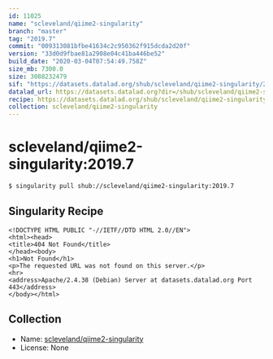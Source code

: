 ```yaml
---
id: 11025
name: "scleveland/qiime2-singularity"
branch: "master"
tag: "2019.7"
commit: "009313081bfbe41634c2c950362f915dcda2d20f"
version: "33d0d9fbae81a2908e04c41ba446be52"
build_date: "2020-03-04T07:54:49.758Z"
size_mb: 7300.0
size: 3088232479
sif: "https://datasets.datalad.org/shub/scleveland/qiime2-singularity/2019.7/2020-03-04-00931308-33d0d9fb/33d0d9fbae81a2908e04c41ba446be52.sif"
datalad_url: https://datasets.datalad.org?dir=/shub/scleveland/qiime2-singularity/2019.7/2020-03-04-00931308-33d0d9fb/
recipe: https://datasets.datalad.org/shub/scleveland/qiime2-singularity/2019.7/2020-03-04-00931308-33d0d9fb/Singularity
collection: scleveland/qiime2-singularity
---
```


# scleveland/qiime2-singularity:2019.7

```bash
$ singularity pull shub://scleveland/qiime2-singularity:2019.7
```

## Singularity Recipe

```singularity
<!DOCTYPE HTML PUBLIC "-//IETF//DTD HTML 2.0//EN">
<html><head>
<title>404 Not Found</title>
</head><body>
<h1>Not Found</h1>
<p>The requested URL was not found on this server.</p>
<hr>
<address>Apache/2.4.38 (Debian) Server at datasets.datalad.org Port 443</address>
</body></html>
```

## Collection

 - Name: [scleveland/qiime2-singularity](https://github.com/scleveland/qiime2-singularity)
 - License: None

